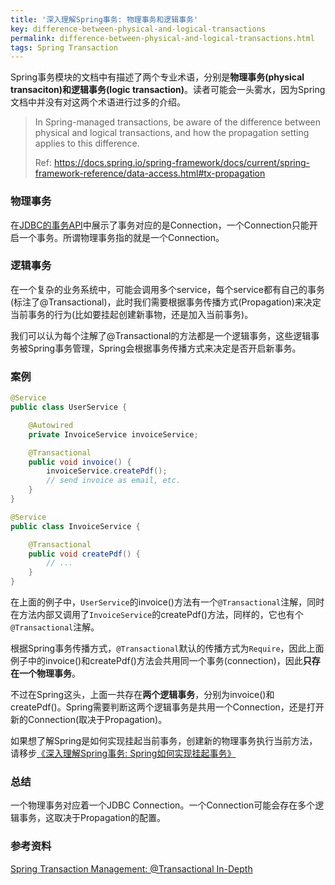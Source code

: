 ```yaml
---
title: '深入理解Spring事务: 物理事务和逻辑事务'
key: difference-between-physical-and-logical-transactions
permalink: difference-between-physical-and-logical-transactions.html
tags: Spring Transaction
---
```


Spring事务模块的文档中有描述了两个专业术语，分别是**物理事务(physical transaciton)**和**逻辑事务(logic transaction)**。读者可能会一头雾水，因为Spring文档中并没有对这两个术语进行过多的介绍。

> In Spring-managed transactions, be aware of the difference between physical and logical transactions, and how the propagation setting applies to this difference.
>
> Ref:  https://docs.spring.io/spring-framework/docs/current/spring-framework-reference/data-access.html#tx-propagation

<!--more-->
### 物理事务

在[JDBC的事务API](https://wiyi.org/jdbc-transaction-api.html)中展示了事务对应的是Connection，一个Connection只能开启一个事务。所谓物理事务指的就是一个Connection。

### 逻辑事务

在一个复杂的业务系统中，可能会调用多个service，每个service都有自己的事务(标注了@Transactional)，此时我们需要根据事务传播方式(Propagation)来决定当前事务的行为(比如要挂起创建新事物，还是加入当前事务)。

我们可以认为每个注解了@Transactional的方法都是一个逻辑事务，这些逻辑事务被Spring事务管理，Spring会根据事务传播方式来决定是否开启新事务。

### 案例

```java
@Service
public class UserService {

    @Autowired
    private InvoiceService invoiceService;

    @Transactional
    public void invoice() {
        invoiceService.createPdf();
        // send invoice as email, etc.
    }
}

@Service
public class InvoiceService {

    @Transactional
    public void createPdf() {
        // ...
    }
}
```

在上面的例子中，`UserService`的invoice()方法有一个`@Transactional`注解，同时在方法内部又调用了`InvoiceService`的createPdf()方法，同样的，它也有个`@Transactional`注解。

根据Spring事务传播方式，`@Transactional`默认的传播方式为`Require`，因此上面例子中的invoice()和createPdf()方法会共用同一个事务(connection)，因此**只存在一个物理事务**。

不过在Spring这头，上面一共存在**两个逻辑事务**，分别为invoice()和createPdf()。Spring需要判断这两个逻辑事务是共用一个Connection，还是打开新的Connection(取决于Propagation)。

如果想了解Spring是如何实现挂起当前事务，创建新的物理事务执行当前方法，请移步[《深入理解Spring事务: Spring如何实现挂起事务》](https://wiyi.org/how-does-transaction-suspension-in-spring.html)

### 总结

一个物理事务对应着一个JDBC Connection。一个Connection可能会存在多个逻辑事务，这取决于Propagation的配置。


### 参考资料

[Spring Transaction Management: @Transactional In-Depth](https://www.marcobehler.com/guides/spring-transaction-management-transactional-in-depth)

